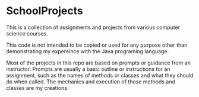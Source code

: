 # SchoolProjects

This is a collection of assignments and projects from various computer science courses.

This code is not intended to be copied or used for any purpose other than demonstrating my expereince with the Java programing language.

Most of the projects in this repo are based on prompts or guidance from an instructor.  Prompts are usually a basic outline or instructions for an assignment, such as the names of methods or classes and what they should do when called.  The mechanics and execution of those methods and classes are my creations.
